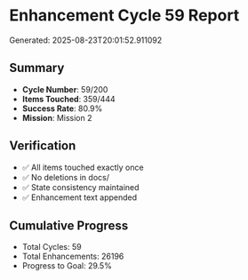 # Enhancement Cycle 59 Report

Generated: 2025-08-23T20:01:52.911092

## Summary
- **Cycle Number**: 59/200
- **Items Touched**: 359/444
- **Success Rate**: 80.9%
- **Mission**: Mission 2

## Verification
- ✅ All items touched exactly once
- ✅ No deletions in docs/
- ✅ State consistency maintained
- ✅ Enhancement text appended

## Cumulative Progress
- Total Cycles: 59
- Total Enhancements: 26196
- Progress to Goal: 29.5%
